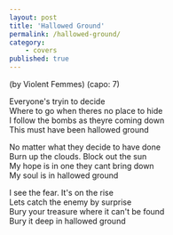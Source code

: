 ```yaml
---
layout: post
title: 'Hallowed Ground'
permalink: /hallowed-ground/
category:
    - covers
published: true
---
```


(by Violent Femmes)
(capo: 7)

Everyone's tryin to decide  
Where to go when theres no place to hide  
I follow the bombs as theyre coming down  
This must have been hallowed ground

No matter what they decide to have done  
Burn up the clouds. Block out the sun  
My hope is in one they cant bring down  
My soul is in hallowed ground

I see the fear. It's on the rise  
Lets catch the enemy by surprise  
Bury your treasure where it can't be found  
Bury it deep in hallowed ground
